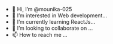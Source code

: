 - 👋 Hi, I’m @mounika-025
- 👀 I’m interested in Web development...
- 🌱 I’m currently learning ReactJs...
- 💞️ I’m looking to collaborate on ...
- 📫 How to reach me ...

<!---
mounika-025/mounika-025 is a ✨ special ✨ repository because its `README.md` (this file) appears on your GitHub profile.
You can click the Preview link to take a look at your changes.
--->
